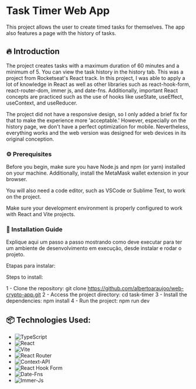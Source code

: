 # Task Timer Web App

This project allows the user to create timed tasks for themselves. The app also features a page with the history of tasks.

## 🔥 Introduction

The project creates tasks with a maximum duration of 60 minutes and a minimum of 5. You can view the task history in the history tab. This was a project from Rocketseat's React track. In this project, I was able to apply a lot of knowledge in React as well as other libraries such as react-hook-form, react-router-dom, immer js, and date-fns. Additionally, important React concepts are practiced such as the use of hooks like useState, useEffect, useContext, and useReducer.

The project did not have a responsive design, so I only added a brief fix for that to make the experience more 'acceptable.' However, especially on the history page, we don't have a perfect optimization for mobile. Nevertheless, everything works and the web version was designed for web devices in its original conception.

### ⚙️ Prerequisites

Before you begin, make sure you have Node.js and npm (or yarn) installed on your machine. Additionally, install the MetaMask wallet extension in your browser.

You will also need a code editor, such as VSCode or Sublime Text, to work on the project.

Make sure your development environment is properly configured to work with React and Vite projects.

### 🔨 Installation Guide

Explique aqui um passo a passo mostrando como deve executar para ter um ambiente de desenvolvimento em execução, desde instalar e rodar o projeto.

Etapas para instalar:

Steps to install:

1 - Clone the repository: git clone https://github.com/albertoaraujoo/web-crypto-app.git
2 - Access the project directory: cd task-timer 
3 - Install the dependencies: npm install
4 - Run the project: npm run dev

## 📦 Technologies Used:

- ![TypeScript](https://img.shields.io/badge/typescript-%23007ACC.svg?style=for-the-badge&logo=typescript&logoColor=white)
- ![React](https://img.shields.io/badge/react-%2320232a.svg?style=for-the-badge&logo=react&logoColor=%2361DAFB)
- ![Vite](https://img.shields.io/badge/vite-%23646CFF.svg?style=for-the-badge&logo=vite&logoColor=white)
- ![React Router](https://img.shields.io/badge/React_Router-CA4245?style=for-the-badge&logo=react-router&logoColor=white)
- ![Context-API](https://img.shields.io/badge/Context--Api-000000?style=for-the-badge&logo=react)
- ![React Hook Form](https://img.shields.io/badge/React%20Hook%20Form-%23EC5990.svg?style=for-the-badge&logo=reacthookform&logoColor=white)
- ![Date-Fns](https://img.shields.io/badge/datefns-770C56.svg?style=for-the-badge&logo=date-fns&logoColor=white)
- ![Immer-Js](https://img.shields.io/badge/Immer-00E7C3.svg?style=for-the-badge&logo=Immer&logoColor=white)

